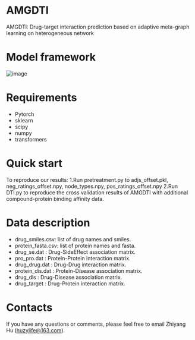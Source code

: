 # AMGDTI
AMGDTI: Drug-target interaction prediction based on adaptive meta-graph learning on heterogeneous network

# Model framework
![image](https://note.youdao.com/favicon.ico)
# Requirements
- Pytorch
- sklearn
- scipy
- numpy
- transformers

# Quick start
To reproduce our results:
1.Run pretreatment.py to adjs_offset.pkl, neg_ratings_offset.npy, node_types.npy, pos_ratings_offset.npy
2.Run DTI.py to reproduce the cross validation results of AMGDTI with additional compound-protein binding affinity data. 

# Data description
- drug_smiles.csv: list of drug names and smiles.
- protein_fasta.csv: list of protein names and fasta.
- drug_se.dat : Drug-SideEffect association matrix.
- pro_pro.dat : Protein-Protein interaction matrix.
- drug_drug.dat : Drug-Drug interaction matrix.
- protein_dis.dat : Protein-Disease association matrix.
- drug_dis : Drug-Disease association matrix.
- drug_target : Drug-Protein interaction matrix.

# Contacts
If you have any questions or comments, please feel free to email Zhiyang Hu (huzylife@163.com).

